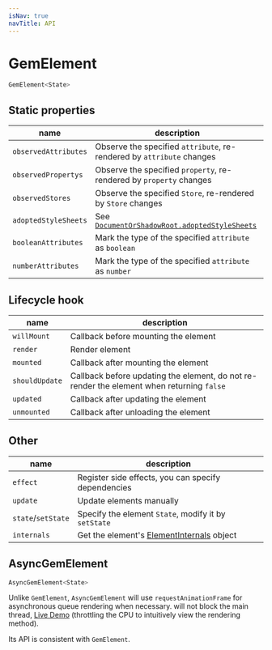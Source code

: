 ```yaml
---
isNav: true
navTitle: API
---
```


# GemElement

```ts
GemElement<State>
```

## Static properties

| name                 | description                                                           |
| -------------------- | --------------------------------------------------------------------- |
| `observedAttributes` | Observe the specified `attribute`, re-rendered by `attribute` changes |
| `observedPropertys`  | Observe the specified `property`, re-rendered by `property` changes   |
| `observedStores`     | Observe the specified `Store`, re-rendered by `Store` changes         |
| `adoptedStyleSheets` | See [`DocumentOrShadowRoot.adoptedStyleSheets`][1]                    |
| `booleanAttributes`  | Mark the type of the specified `attribute` as `boolean`               |
| `numberAttributes`   | Mark the type of the specified `attribute` as `number`                |

[1]: https://developer.mozilla.org/en-US/docs/Web/API/DocumentOrShadowRoot/adoptedStyleSheets

## Lifecycle hook

| name           | description                                                                               |
| -------------- | ----------------------------------------------------------------------------------------- |
| `willMount`    | Callback before mounting the element                                                      |
| `render`       | Render element                                                                            |
| `mounted`      | Callback after mounting the element                                                       |
| `shouldUpdate` | Callback before updating the element, do not re-render the element when returning `false` |
| `updated`      | Callback after updating the element                                                       |
| `unmounted`    | Callback after unloading the element                                                      |

## Other

| name               | description                                          |
| ------------------ | ---------------------------------------------------- |
| `effect`           | Register side effects, you can specify dependencies  |
| `update`           | Update elements manually                             |
| `state`/`setState` | Specify the element `State`, modify it by `setState` |
| `internals`        | Get the element's [ElementInternals][2] object       |

[2]: https://html.spec.whatwg.org/multipage/custom-elements.html#the-elementinternals-interface

## AsyncGemElement

```ts
AsyncGemElement<State>
```

Unlike `GemElement`, `AsyncGemElement` will use `requestAnimationFrame` for asynchronous queue rendering when necessary. will not block the main thread, [Live Demo](https://gem-examples.netlify.com/perf-demo/) (throttling the CPU to intuitively view the rendering method).

Its API is consistent with `GemElement`.
